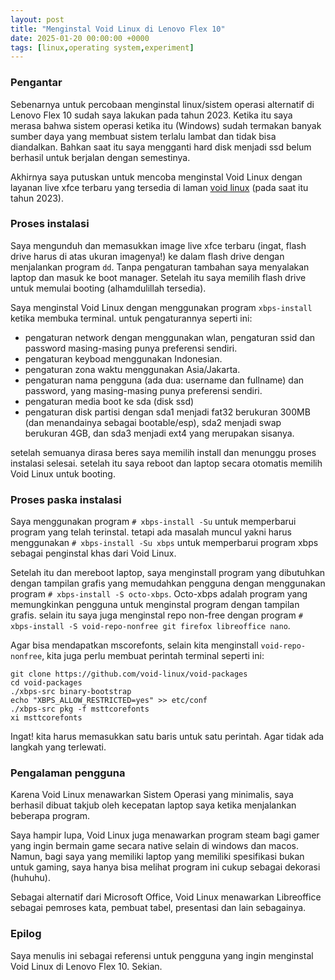 ```yaml
---
layout: post
title: "Menginstal Void Linux di Lenovo Flex 10"
date: 2025-01-20 00:00:00 +0000
tags: [linux,operating system,experiment]
---
```


### Pengantar

Sebenarnya untuk percobaan menginstal linux/sistem operasi alternatif di Lenovo Flex 10 sudah saya lakukan pada tahun 2023. Ketika itu saya merasa bahwa sistem operasi ketika itu (Windows) sudah termakan banyak sumber daya yang membuat sistem terlalu lambat dan tidak bisa diandalkan. Bahkan saat itu saya mengganti hard disk menjadi ssd belum berhasil untuk berjalan dengan semestinya.

Akhirnya saya putuskan untuk mencoba menginstal Void Linux dengan layanan live xfce terbaru yang tersedia di laman [void linux](https://voidlinux.org/) (pada saat itu tahun 2023).

### Proses instalasi

Saya mengunduh dan memasukkan image live xfce terbaru (ingat, flash drive harus di atas ukuran imagenya!) ke dalam flash drive dengan menjalankan program `dd`. Tanpa pengaturan tambahan saya menyalakan laptop dan masuk ke boot manager. Setelah itu saya memilih flash drive untuk memulai booting (alhamdulillah tersedia).

Saya menginstal Void Linux dengan menggunakan program `xbps-install` ketika membuka terminal. untuk pengaturannya seperti ini:

- pengaturan network dengan menggunakan wlan, pengaturan ssid dan password masing-masing punya preferensi sendiri.
- pengaturan keyboad menggunakan Indonesian.
- pengaturan zona waktu menggunakan Asia/Jakarta.
- pengaturan nama pengguna (ada dua: username dan fullname) dan password, yang masing-masing punya preferensi sendiri.
- pengaturan media boot ke sda (disk ssd)
- pengaturan disk partisi dengan sda1 menjadi fat32 berukuran 300MB (dan menandainya sebagai bootable/esp), sda2 menjadi swap berukuran 4GB, dan sda3 menjadi ext4 yang merupakan sisanya.

setelah semuanya dirasa beres saya memilih install dan menunggu proses instalasi selesai. setelah itu saya reboot dan laptop secara otomatis memilih Void Linux untuk booting.

### Proses paska instalasi

Saya menggunakan program `# xbps-install -Su` untuk memperbarui program yang telah terinstal. tetapi ada masalah muncul yakni harus menggunakan `# xbps-install -Su xbps` untuk memperbarui program xbps sebagai penginstal khas dari Void Linux.

Setelah itu dan mereboot laptop, saya menginstall program yang dibutuhkan dengan tampilan grafis yang memudahkan pengguna dengan menggunakan program `# xbps-install -S octo-xbps`. Octo-xbps adalah program yang memungkinkan pengguna untuk menginstal program dengan tampilan grafis. selain itu saya juga menginstal repo non-free dengan program `# xbps-install -S void-repo-nonfree git firefox libreoffice nano`.

Agar bisa mendapatkan mscorefonts, selain kita menginstall `void-repo-nonfree`, kita juga perlu membuat perintah terminal seperti ini:

```git
git clone https://github.com/void-linux/void-packages
cd void-packages
./xbps-src binary-bootstrap
echo "XBPS_ALLOW_RESTRICTED=yes" >> etc/conf
./xbps-src pkg -f msttcorefonts
xi msttcorefonts
```

Ingat! kita harus memasukkan satu baris untuk satu perintah. Agar tidak ada langkah yang terlewati.

### Pengalaman pengguna

Karena Void Linux menawarkan Sistem Operasi yang minimalis, saya berhasil dibuat takjub oleh kecepatan laptop saya ketika menjalankan beberapa program.

Saya hampir lupa, Void Linux juga menawarkan program steam bagi gamer yang ingin bermain game secara native selain di windows dan macos. Namun, bagi saya yang memiliki laptop yang memiliki spesifikasi bukan untuk gaming, saya hanya bisa melihat program ini cukup sebagai dekorasi (huhuhu).

Sebagai alternatif dari Microsoft Office, Void Linux menawarkan Libreoffice sebagai pemroses kata, pembuat tabel, presentasi dan lain sebagainya.

### Epilog

Saya menulis ini sebagai referensi untuk pengguna yang ingin menginstal Void Linux di Lenovo Flex 10. Sekian.
